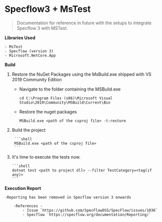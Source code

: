 # Specflow3 + MsTest

> Documentation for reference in future with the setups to integrate Specflow 3 with MSTest.

**Libraries Used**

	- MsTest
	- Specflow (version 3)
	- Microsoft.NetCore.App

**Build**

1. Restore the NuGet Packages using the MsBuild.exe shipped with VS 2019 Community Edition

	- Navigate to the folder containing the MSBuild.exe
		
		```shell
		cd C:\Program Files (x86)\Microsoft Visual Studio\2019\Community\MSBuild\Current\Bin
		```
	
	- Restore the nuget packages
	
		```shell
		MSBuild.exe <path of the csproj file> -t:restore
		```
2. Build the project 

		```shell
		MSBuild.exe <path of the csproj file>
		```

3.  It's time to execute the tests now.

		```shell
		dotnet test <path to project dll> --filter TestCategory=<tag(if any)>
		```

**Execution Report**
	
	-Reporting has been removed in Specflow version 3 onwards 
	
		-References - 
			- Issue `https://github.com/SpecFlowOSS/SpecFlow/issues/1036`
			- Specflow `https://specflow.org/documentation/Reporting/`
	
	
	